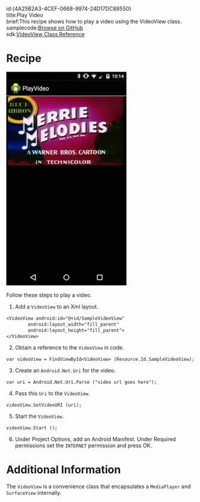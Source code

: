 id:{4A25B2A3-4CEF-0668-9974-24D17DC88550}  
title:Play Video  
brief:This recipe shows how to play a video using the VideoView class.  
samplecode:[Browse on GitHub](https://github.com/xamarin/recipes/tree/master/android/media/video/play_video)  
sdk:[VideoView Class Reference](http://developer.android.com/reference/android/widget/VideoView.html)  

<a name="Recipe" class="injected"></a>

# Recipe

 [ ![](Images/playvideo.png)](Images/playvideo.png)

Follow these steps to play a video.

1.  Add a `VideoView` to an Xml layout.


```
<VideoView android:id="@+id/SampleVideoView"
        android:layout_width="fill_parent"
        android:layout_height="fill_parent">
</VideoView>
```

<ol start="2">
  <li>Obtain a reference to the <code>VideoView</code> in code.</li>
</ol>

```
var videoView = FindViewById<VideoView> (Resource.Id.SampleVideoView);
```

<ol start="3">
  <li>Create an <code>Android.Net.Uri</code> for the video.</li>
</ol>

```
var uri = Android.Net.Uri.Parse ("video url goes here");
```

<ol start="4">
  <li>Pass this <code>Uri</code> to the <code>VideoView</code>.</li>
</ol>

```
videoView.SetVideoURI (uri);
```

<ol start="5">
  <li>Start the <code>VideoView</code>.</code>
</ol>

```
videoView.Start ();
```

<ol start="6">
  <li>Under <span class="UIItem">Project Options</span>, add an Android Manifest. Under Required permissions set the <code>INTERNET</code> permission and press <span class="UIItem">OK</span>.</li>
</ol>

 <a name="Additional_Information" class="injected"></a>


# Additional Information

The `VideoView` is a convenience class that encapsulates a `MediaPlayer` and
`SurfaceView` internally.
